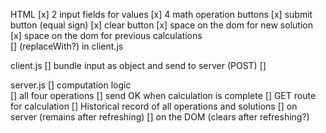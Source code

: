 HTML
    [x] 2 input fields for values
    [x] 4 math operation buttons
    [x] submit button (equal sign)
    [x] clear button
    [x] space on the dom for new solution
    [x] space on the dom for previous calculations    
        [] (replaceWith?) in client.js

client.js
    [] bundle input as object and send to server (POST)
    [] 

server.js
    [] computation logic    
        [] all four operations
        [] send OK when calculation is complete
    [] GET route for calculation
    [] Historical record of all operations and solutions
        [] on server (remains after refreshing)
        [] on the DOM (clears after refreshing?)